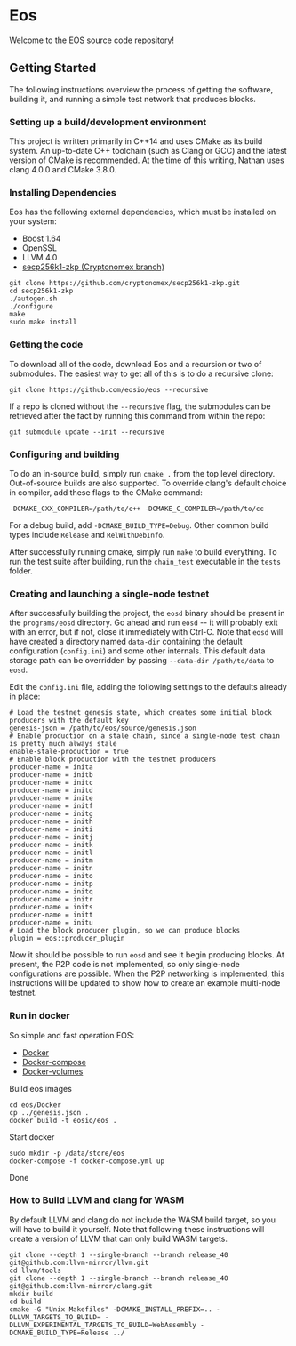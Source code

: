 # Eos

Welcome to the EOS source code repository!

## Getting Started
The following instructions overview the process of getting the software, building it, and running a simple test network that produces blocks.

### Setting up a build/development environment
This project is written primarily in C++14 and uses CMake as its build system. An up-to-date C++ toolchain (such as Clang or GCC) and the latest version of CMake is recommended. At the time of this writing, Nathan uses clang 4.0.0 and CMake 3.8.0.

### Installing Dependencies
Eos has the following external dependencies, which must be installed on your system:
 - Boost 1.64
 - OpenSSL
 - LLVM 4.0
 - [secp256k1-zkp (Cryptonomex branch)](https://github.com/cryptonomex/secp256k1-zkp.git)

```
git clone https://github.com/cryptonomex/secp256k1-zkp.git
cd secp256k1-zkp
./autogen.sh
./configure
make
sudo make install
```

### Getting the code
To download all of the code, download Eos and a recursion or two of submodules. The easiest way to get all of this is to do a recursive clone:

`git clone https://github.com/eosio/eos --recursive`

If a repo is cloned without the `--recursive` flag, the submodules can be retrieved after the fact by running this command from within the repo:

`git submodule update --init --recursive`

### Configuring and building
To do an in-source build, simply run `cmake .` from the top level directory. Out-of-source builds are also supported. To override clang's default choice in compiler, add these flags to the CMake command:

`-DCMAKE_CXX_COMPILER=/path/to/c++ -DCMAKE_C_COMPILER=/path/to/cc`

For a debug build, add `-DCMAKE_BUILD_TYPE=Debug`. Other common build types include `Release` and `RelWithDebInfo`.

After successfully running cmake, simply run `make` to build everything. To run the test suite after building, run the `chain_test` executable in the `tests` folder.

### Creating and launching a single-node testnet
After successfully building the project, the `eosd` binary should be present in the `programs/eosd` directory. Go ahead and run `eosd` -- it will probably exit with an error, but if not, close it immediately with Ctrl-C. Note that `eosd` will have created a directory named `data-dir` containing the default configuration (`config.ini`) and some other internals. This default data storage path can be overridden by passing `--data-dir /path/to/data` to `eosd`.

Edit the `config.ini` file, adding the following settings to the defaults already in place:

```
# Load the testnet genesis state, which creates some initial block producers with the default key
genesis-json = /path/to/eos/source/genesis.json
# Enable production on a stale chain, since a single-node test chain is pretty much always stale
enable-stale-production = true
# Enable block production with the testnet producers
producer-name = inita
producer-name = initb
producer-name = initc
producer-name = initd
producer-name = inite
producer-name = initf
producer-name = initg
producer-name = inith
producer-name = initi
producer-name = initj
producer-name = initk
producer-name = initl
producer-name = initm
producer-name = initn
producer-name = inito
producer-name = initp
producer-name = initq
producer-name = initr
producer-name = inits
producer-name = initt
producer-name = initu
# Load the block producer plugin, so we can produce blocks
plugin = eos::producer_plugin
```

Now it should be possible to run `eosd` and see it begin producing blocks. At present, the P2P code is not implemented, so only single-node configurations are possible. When the P2P networking is implemented, this instructions will be updated to show how to create an example multi-node testnet.

### Run in docker

So simple and fast operation EOS:
 - [Docker](https://docs.docker.com)
 - [Docker-compose](https://github.com/docker/compose)
 - [Docker-volumes](https://github.com/cpuguy83/docker-volumes)

Build eos images

```
cd eos/Docker
cp ../genesis.json .
docker build -t eosio/eos .
```

Start docker

```
sudo mkdir -p /data/store/eos
docker-compose -f docker-compose.yml up
```

Done




### How to Build LLVM and clang for WASM

By default LLVM and clang do not include the WASM build target, so you will have to build it yourself. Note that following these instructions will create a version of LLVM that can only build WASM targets. 

```
git clone --depth 1 --single-branch --branch release_40 git@github.com:llvm-mirror/llvm.git
cd llvm/tools
git clone --depth 1 --single-branch --branch release_40 git@github.com:llvm-mirror/clang.git
mkdir build
cd build
cmake -G "Unix Makefiles" -DCMAKE_INSTALL_PREFIX=.. -DLLVM_TARGETS_TO_BUILD= -DLLVM_EXPERIMENTAL_TARGETS_TO_BUILD=WebAssembly -DCMAKE_BUILD_TYPE=Release ../
```

